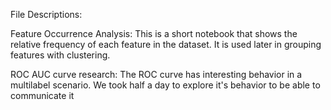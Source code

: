 File Descriptions:

Feature Occurrence Analysis: This is a short notebook that shows the relative frequency of each feature in the dataset. It is used later in grouping features with clustering.

ROC AUC curve research: The ROC curve has interesting behavior in a multilabel scenario. We took half a day to explore it's behavior to be able to communicate it
